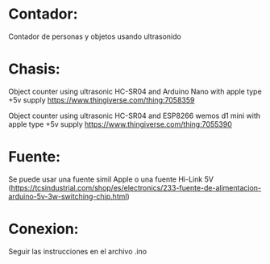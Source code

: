 # Contador:
Contador de personas y objetos usando ultrasonido

# Chasis:
Object counter using ultrasonic HC-SR04 and Arduino Nano with apple type +5v supply
https://www.thingiverse.com/thing:7058359

Object counter using ultrasonic HC-SR04 and ESP8266 wemos d1 mini with apple type +5v supply
https://www.thingiverse.com/thing:7055390

# Fuente:
Se puede usar una fuente simil Apple o una fuente Hi-Link 5V (https://tcsindustrial.com/shop/es/electronics/233-fuente-de-alimentacion-arduino-5v-3w-switching-chip.html)

# Conexion:
Seguir las instrucciones en el archivo .ino
